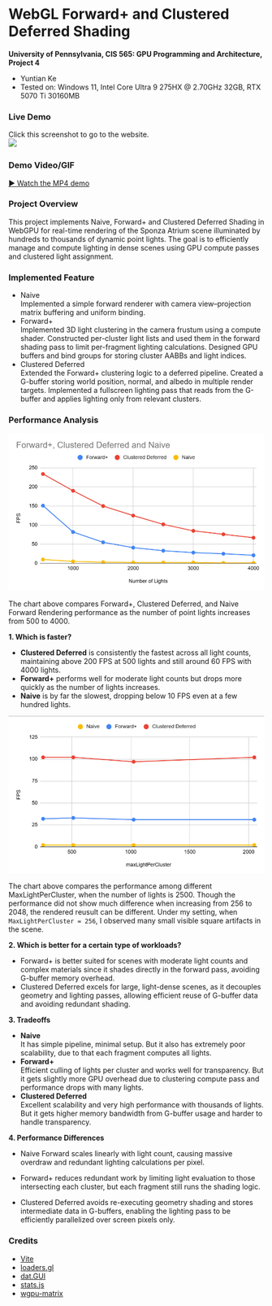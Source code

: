 WebGL Forward+ and Clustered Deferred Shading
======================

**University of Pennsylvania, CIS 565: GPU Programming and Architecture, Project 4**

* Yuntian Ke
* Tested on: Windows 11, Intel Core Ultra 9 275HX @ 2.70GHz 32GB, RTX 5070 Ti 30160MB


### Live Demo
Click this screenshot to go to the website.  
[![](imgs/Screenshot.png)](https://kytttt.github.io/Project4-WebGPU-Forward-Plus-and-Clustered-Deferred/)

### Demo Video/GIF

[▶ Watch the MP4 demo](imgs/example.mp4)


### Project Overview
This project implements Naive, Forward+ and Clustered Deferred Shading in WebGPU for real-time rendering of the Sponza Atrium scene illuminated by hundreds to thousands of dynamic point lights. The goal is to efficiently manage and compute lighting in dense scenes using GPU compute passes and clustered light assignment.

### Implemented Feature
- Naive  
Implemented a simple forward renderer with camera view–projection matrix buffering and uniform binding.
- Forward+  
Implemented 3D light clustering in the camera frustum using a compute shader. Constructed per-cluster light lists and used them in the forward shading pass to limit per-fragment lighting calculations. Designed GPU buffers and bind groups for storing cluster AABBs and light indices.
- Clustered Deferred  
Extended the Forward+ clustering logic to a deferred pipeline. Created a G-buffer storing world position, normal, and albedo in multiple render targets. Implemented a fullscreen lighting pass that reads from the G-buffer and applies lighting only from relevant clusters.


### Performance Analysis
![Comparison](imgs/FPS_chart.png)

The chart above compares Forward+, Clustered Deferred, and Naive Forward Rendering performance as the number of point lights increases from 500 to 4000.

**1. Which is faster?**  

- **Clustered Deferred** is consistently the fastest across all light counts, maintaining above 200 FPS at 500 lights and still around 60 FPS with 4000 lights.    
- **Forward+** performs well for moderate light counts but drops more quickly as the number of lights increases.  
- **Naive** is by far the slowest, dropping below 10 FPS even at a few hundred lights.

![MaxLightPerCluster](imgs/chart2.png)

The chart above compares the performance among different MaxLightPerCluster, when the number of lights is 2500. Though the performance did not show much difference when increasing from 256 to 2048, the rendered reusult can be different. Under my setting, when `MaxLightPerCluster = 256`, I observed many small visible square artifacts in the scene.

**2. Which is better for a certain type of workloads?**
- Forward+ is better suited for scenes with moderate light counts and complex materials since it shades directly in the forward pass, avoiding G-buffer memory overhead.
- Clustered Deferred excels for large, light-dense scenes, as it decouples geometry and lighting passes, allowing efficient reuse of G-buffer data and avoiding redundant shading.

**3. Tradeoffs**
- **Naive**  
It has simple pipeline, minimal setup. But it also has extremely poor scalability, due to that each fragment computes all lights.
- **Forward+**  
Efficient culling of lights per cluster and works well for transparency. But it gets slightly more GPU overhead due to clustering compute pass and performance drops with many lights.
- **Clustered Deferred**  
Excellent scalability and very high performance with thousands of lights. But it gets higher memory bandwidth from G-buffer usage and harder to handle transparency.

**4. Performance Differences**
- Naive Forward scales linearly with light count, causing massive overdraw and redundant lighting calculations per pixel.

- Forward+ reduces redundant work by limiting light evaluation to those intersecting each cluster, but each fragment still runs the shading logic.

- Clustered Deferred avoids re-executing geometry shading and stores intermediate data in G-buffers, enabling the lighting pass to be efficiently parallelized over screen pixels only.


### Credits

- [Vite](https://vitejs.dev/)
- [loaders.gl](https://loaders.gl/)
- [dat.GUI](https://github.com/dataarts/dat.gui)
- [stats.js](https://github.com/mrdoob/stats.js)
- [wgpu-matrix](https://github.com/greggman/wgpu-matrix)
